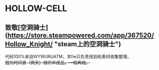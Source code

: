 # HOLLOW-CELL  
## 致敬[空洞骑士] (https://store.steampowered.com/app/367520/Hollow_Knight/ "steam上的空洞骑士")  
代码100%来自WYWURUATM，本fw只负责规划和素材收集整理。  
~~因为时间紧（两天）做的半成品，一缩再缩。~~  



